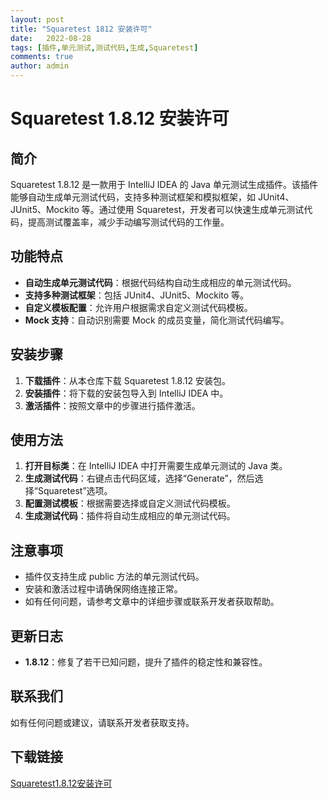 ```yaml
---
layout: post
title: "Squaretest 1812 安装许可"
date:   2022-08-28
tags: [插件,单元测试,测试代码,生成,Squaretest]
comments: true
author: admin
---
```

# Squaretest 1.8.12 安装许可

## 简介
Squaretest 1.8.12 是一款用于 IntelliJ IDEA 的 Java 单元测试生成插件。该插件能够自动生成单元测试代码，支持多种测试框架和模拟框架，如 JUnit4、JUnit5、Mockito 等。通过使用 Squaretest，开发者可以快速生成单元测试代码，提高测试覆盖率，减少手动编写测试代码的工作量。

## 功能特点
- **自动生成单元测试代码**：根据代码结构自动生成相应的单元测试代码。
- **支持多种测试框架**：包括 JUnit4、JUnit5、Mockito 等。
- **自定义模板配置**：允许用户根据需求自定义测试代码模板。
- **Mock 支持**：自动识别需要 Mock 的成员变量，简化测试代码编写。

## 安装步骤
1. **下载插件**：从本仓库下载 Squaretest 1.8.12 安装包。
2. **安装插件**：将下载的安装包导入到 IntelliJ IDEA 中。
3. **激活插件**：按照文章中的步骤进行插件激活。

## 使用方法
1. **打开目标类**：在 IntelliJ IDEA 中打开需要生成单元测试的 Java 类。
2. **生成测试代码**：右键点击代码区域，选择“Generate”，然后选择“Squaretest”选项。
3. **配置测试模板**：根据需要选择或自定义测试代码模板。
4. **生成测试代码**：插件将自动生成相应的单元测试代码。

## 注意事项
- 插件仅支持生成 public 方法的单元测试代码。
- 安装和激活过程中请确保网络连接正常。
- 如有任何问题，请参考文章中的详细步骤或联系开发者获取帮助。

## 更新日志
- **1.8.12**：修复了若干已知问题，提升了插件的稳定性和兼容性。

## 联系我们
如有任何问题或建议，请联系开发者获取支持。

## 下载链接

[Squaretest1.8.12安装许可](https://pan.quark.cn/s/a214ebc5a571)